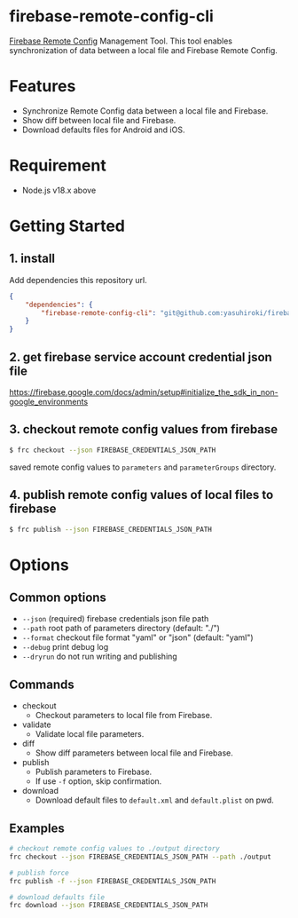 # firebase-remote-config-cli

[Firebase Remote Config](https://firebase.google.com/docs/remote-config) Management Tool.
This tool enables synchronization of data between a local file and Firebase Remote Config.

# Features

- Synchronize Remote Config data between a local file and Firebase.
- Show diff between local file and Firebase.
- Download defaults files for Android and iOS.

# Requirement

- Node.js v18.x above

# Getting Started

## 1. install

Add dependencies this repository url.

```json
{
    "dependencies": {
        "firebase-remote-config-cli": "git@github.com:yasuhiroki/firebase-remote-config-cli.git"
    }
}
```

## 2. get firebase service account credential json file

https://firebase.google.com/docs/admin/setup#initialize_the_sdk_in_non-google_environments

## 3. checkout remote config values from firebase

```bash
$ frc checkout --json FIREBASE_CREDENTIALS_JSON_PATH
```

saved remote config values to `parameters` and `parameterGroups` directory.

## 4. publish remote config values of local files to firebase

```bash
$ frc publish --json FIREBASE_CREDENTIALS_JSON_PATH
```

# Options

## Common options

- `--json` (required) firebase credentials json file path
- `--path` root path of parameters directory (default: "./")
- `--format` checkout file format "yaml" or "json" (default: "yaml")
- `--debug` print debug log
- `--dryrun` do not run writing and publishing

## Commands

- checkout
    - Checkout parameters to local file from Firebase.
- validate
    - Validate local file parameters.
- diff
    - Show diff parameters between local file and Firebase.
- publish
    - Publish parameters to Firebase.
    - If use `-f` option, skip confirmation.
- download
    - Download default files to `default.xml` and `default.plist` on pwd.

## Examples

```bash
# checkout remote config values to ./output directory
frc checkout --json FIREBASE_CREDENTIALS_JSON_PATH --path ./output

# publish force
frc publish -f --json FIREBASE_CREDENTIALS_JSON_PATH

# download defaults file
frc download --json FIREBASE_CREDENTIALS_JSON_PATH
```
